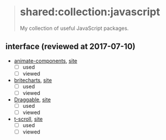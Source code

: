 > # shared:collection:javascript
>
> My collection of useful JavaScript packages.

## interface (reviewed at 2017-07-10)

- [animate-components](https://github.com/nitin42/animate-components), [site](http://animate-components.surge.sh)
  - [ ] used
  - [ ] viewed

- [britecharts](https://github.com/eventbrite/britecharts), [site](http://eventbrite.github.io/britecharts/)
  - [ ] used
  - [ ] viewed

- [Draggable](https://github.com/Shopify/draggable), [site](https://shopify.github.io/draggable/)
  - [ ] used
  - [ ] viewed

- [t-scroll](https://github.com/crazychicken/t-scroll), [site](http://t-scroll.com)
  - [ ] used
  - [ ] viewed
